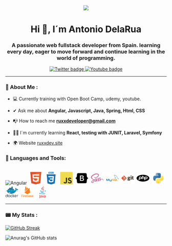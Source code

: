 <div id="header" align="center">

<img src="https://i.pinimg.com/originals/78/2f/03/782f032235bd4b00c80de140b8e70538.jpg" width="300" />

<h1 align="center"> Hi 👋, I´m Antonio DelaRua</h1>

<h3 aling="center">A passionate web fullstack developer from Spain. learning every day, eager to move forward and continue learning in the world of programming.</h3>

</div>

<div id="badges" align="center">
<a href="https://twitter.com/ruxxdeveloper" target="_blank">
<img src="https://img.shields.io/twitter/follow/ruxxdeveloper?color=blue&label=ruxxdeveloper&logo=twitter&style=for-the-badge"
    alt="Twitter badge"
</a>

<a href="https://www.youtube.com/channel/UC9K6inioe7quWKELjuANzMg" target="_blank"> 
<img src="https://img.shields.io/youtube/channel/subscribers/UC9K6inioe7quWKELjuANzMg?logo=youtube&logoColor=red&style=for-the-badge" alt="Youtube badge" /> 
</a>
</div>

---

### 👦 About Me :

- 💻 Currently training with Open Boot Camp, udemy, youtube.

- ✔  Ask me about **Angular, Javascript, Java, Spring, Html, CSS**

- 📭 How to reach me **ruxxdeveloper@gmail.com**

- 🏋️‍♂️ I´m currently learning **React, testing with JUNIT, Laravel, Symfony**

- 🌍 Website [ruxxdev.site](ruxxdev.site)





<div align=left">
<h3>🔨 Languages and Tools:</h3>
<br>
<div>
<img src="https://upload.wikimedia.org/wikipedia/commons/c/cf/Angular_full_color_logo.svg" title="Angular" alt="Angular" width="45" height="45"/>&nbsp;
<img src="https://github.com/devicons/devicon/blob/master/icons/html5/html5-original.svg" title="HTML5" alt="HTML" width="40" height="40"/>&nbsp;
<img src="https://github.com/devicons/devicon/blob/master/icons/css3/css3-plain-wordmark.svg" title="CSS3" alt="CSS" width="40" height="40"/>&nbsp;
<img src="https://github.com/devicons/devicon/blob/master/icons/javascript/javascript-original.svg" title="Javascript" alt="Javascript" width="40" height="40"/>&nbsp;
<img src="https://github.com/devicons/devicon/blob/master/icons/bootstrap/bootstrap-plain.svg" title="Bootstrap" alt="bootstrap" width="40" height="40"/>&nbsp;
<img src="https://github.com/devicons/devicon/blob/master/icons/sass/sass-original.svg" title="SASS" alt="Sass" width="40" height="40"/>&nbsp;
<img src="https://github.com/devicons/devicon/blob/master/icons/mysql/mysql-original-wordmark.svg" title="CSS3" alt="CSS" width="40" height="40"/>&nbsp;
<img src="https://github.com/devicons/devicon/blob/master/icons/git/git-original-wordmark.svg" title="GIT" alt="Git" width="40" height="40"/>&nbsp;
<img src="https://github.com/devicons/devicon/blob/master/icons/php/php-plain.svg" title="PHP" alt="Php" width="40" height="40"/>&nbsp;
<img src="https://github.com/devicons/devicon/blob/master/icons/python/python-original.svg" title="PYTHON" alt="python" width="40" height="40"/>&nbsp;
<img src="https://github.com/devicons/devicon/blob/master/icons/docker/docker-original-wordmark.svg" title="docker" alt="docker" width="40" height="40"/>&nbsp;
<img src="https://github.com/devicons/devicon/blob/master/icons/firebase/firebase-plain-wordmark.svg" title="firebase" alt="firebase" width="40" height="40"/>&nbsp;
<img src="https://github.com/devicons/devicon/blob/master/icons/java/java-original-wordmark.svg" title="java" alt="java" width="40" height="40"/>&nbsp;

---

### 📟 My Stats :

[![GitHub Streak](https://streak-stats.demolab.com?user=Antonio-DelaRua&theme=ayu-mirage&hide_border=true)](https://git.io/streak-stats)


![Anurag's GitHub stats](https://github-readme-stats.vercel.app/api?username=Antonio-DelaRua&show_icons=true&theme=transparent)


